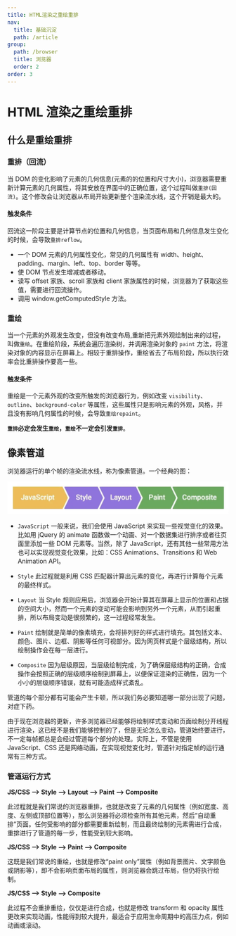 ```yaml
---
title: HTML渲染之重绘重排
nav:
  title: 基础沉淀
  path: /article
group:
  path: /browser
  title: 浏览器
  order: 2
order: 3
---
```


# HTML 渲染之重绘重排

## 什么是重绘重排

### 重排（回流）

当 DOM 的变化影响了元素的几何信息(元素的的位置和尺寸大小)，浏览器需要重新计算元素的几何属性，将其安放在界面中的正确位置，这个过程叫做`重排(回流)`。这个修改会让浏览器从布局开始更新整个渲染流水线，这个开销是最大的。

#### 触发条件

回流这一阶段主要是计算节点的位置和几何信息，当页面布局和几何信息发生变化的时候，会导致`重排reflow`。

- 一个 DOM 元素的几何属性变化，常见的几何属性有 width、height、padding、margin、left、top、border 等等。
- 使 DOM 节点发生增减或者移动。
- 读写 offset 家族、scroll 家族和 client 家族属性的时候，浏览器为了获取这些值，需要进行回流操作。
- 调用 window.getComputedStyle 方法。

### 重绘

当一个元素的外观发生改变，但没有改变布局,重新把元素外观绘制出来的过程，叫做`重绘`。在重绘阶段，系统会遍历渲染树，并调用渲染对象的 `paint` 方法，将渲染对象的内容显示在屏幕上。相较于重排操作，重绘省去了布局阶段，所以执行效率会比重排操作要高一些。

#### 触发条件

重绘是一个元素外观的改变所触发的浏览器行为，例如改变 `visibility`、`outline`、`background-color` 等属性，这些属性只是影响元素的外观，风格，并且没有影响几何属性的时候，会导致`重绘repaint`。

**`重排`必定会发生`重绘`，`重绘`不一定会引发`重排`**。

## 像素管道

浏览器运行的单个帧的渲染流水线，称为像素管道。一个经典的图：

<img src="./image/pxPie.png"/>

- `JavaScript` 一般来说，我们会使用 JavaScript 来实现一些视觉变化的效果。比如用 jQuery 的 animate 函数做一个动画、对一个数据集进行排序或者往页面里添加一些 DOM 元素等。当然，除了 JavaScript，还有其他一些常用方法也可以实现视觉变化效果，比如：CSS Animations、Transitions 和 Web Animation API。

- `Style` 此过程就是利用 CSS 匹配器计算出元素的变化，再进行计算每个元素的最终样式。

- `Layout` 当 Style 规则应用后，浏览器会开始计算其在屏幕上显示的位置和占据的空间大小，然而一个元素的变动可能会影响到另外一个元素，从而引起重排，所以布局变动是很频繁的，这一过程经常发生。

- `Paint` 绘制就是简单的像素填充，会将排列好的样式进行填充。其包括文本、颜色、图片、边框、阴影等任何可视部分。因为网页样式是个层级结构，所以绘制操作会在每一层进行。

- `Composite` 因为层级原因，当层级绘制完成，为了确保层级结构的正确，合成操作会按照正确的层级顺序绘制到屏幕上，以便保证渲染的正确性，因为一个小小的层级顺序错误，就有可能造成样式紊乱。

管道的每个部分都有可能会产生卡顿，所以我们务必要知道哪一部分出现了问题，对症下药。

由于现在浏览器的更新，许多浏览器已经能够将绘制样式变动和页面绘制分开线程进行渲染，这已经不是我们能够控制的了，但是无论怎么变动，管道始终要进行，不一定每帧都总是会经过管道每个部分的处理。实际上，不管是使用 JavaScript、CSS 还是网络动画，在实现视觉变化时，管道针对指定帧的运行通常有三种方式。

### 管道运行方式

**JS/CSS —> Style —> Layout —> Paint —> Composite**

此过程就是我们常说的浏览器重排，也就是改变了元素的几何属性（例如宽度、高度、左侧或顶部位置等），那么浏览器将必须检查所有其他元素，然后“自动重排”页面。任何受影响的部分都需要重新绘制，而且最终绘制的元素需进行合成，重排进行了管道的每一步，性能受到较大影响。

**JS/CSS —> Style —> Paint —> Composite**

这既是我们常说的重绘，也就是修改“paint only”属性（例如背景图片、文字颜色或阴影等），即不会影响页面布局的属性，则浏览器会跳过布局，但仍将执行绘制。

**JS/CSS —> Style —> Composite**

此过程不会重排重绘，仅仅是进行合成，也就是修改 transform 和 opacity 属性更改来实现动画，性能得到较大提升，最适合于应用生命周期中的高压力点，例如动画或滚动。
